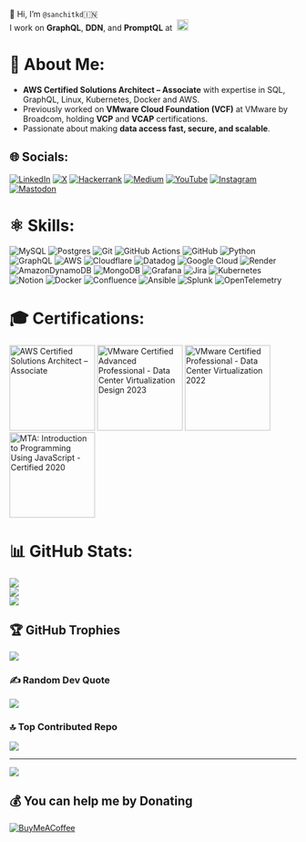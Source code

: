 👋 Hi, I’m `@sanchitkd`🇮🇳  
I work on **GraphQL**, **DDN**, and **PromptQL** at &nbsp;<a href="https://www.hasura.io" target="_blank"><img src="https://github.com/user-attachments/assets/d00897e0-dce8-4d28-84b3-b6a172566a7f" alt="Hasura" width="20" height="20"></a>

# 💫 About Me:
- **AWS Certified Solutions Architect – Associate** with expertise in SQL, GraphQL, Linux, Kubernetes, Docker and AWS.  
- Previously worked on **VMware Cloud Foundation (VCF)** at VMware by Broadcom, holding **VCP** and **VCAP** certifications.  
- Passionate about making **data access fast, secure, and scalable**.

## 🌐 Socials:
[![LinkedIn](https://img.shields.io/badge/LinkedIn-%230077B5.svg?logo=linkedin&logoColor=white)](https://linkedin.com/in/sanchitkd) [![X](https://img.shields.io/badge/X-black.svg?logo=X&logoColor=white)](https://x.com/sanchitkd) [![Hackerrank](https://img.shields.io/badge/-Hackerrank-2EC866?logo=HackerRank&logoColor=white)](https://www.hackerrank.com/profile/sanchitkd) [![Medium](https://img.shields.io/badge/Medium-12100E?logo=medium&logoColor=white)](https://medium.com/@sanchitkd) [![YouTube](https://img.shields.io/badge/YouTube-%23FF0000.svg?logo=YouTube&logoColor=white)](https://youtube.com/@sanchitkd) [![Instagram](https://img.shields.io/badge/Instagram-%23E4405F.svg?logo=Instagram&logoColor=white)](https://instagram.com/sanchitkd) [![Mastodon](https://img.shields.io/badge/-MASTODON-%232B90D9?style=for-the-badge&logo=mastodon&logoColor=white)](https://mastodon.social/@sanchitkd)

# ⚛️ Skills:
![MySQL](https://img.shields.io/badge/mysql-4479A1.svg?style=for-the-badge&logo=mysql&logoColor=white) ![Postgres](https://img.shields.io/badge/postgres-%23316192.svg?style=for-the-badge&logo=postgresql&logoColor=white) ![Git](https://img.shields.io/badge/git-%23F05033.svg?style=for-the-badge&logo=git&logoColor=white) ![GitHub Actions](https://img.shields.io/badge/github%20actions-%232671E5.svg?style=for-the-badge&logo=githubactions&logoColor=white) ![GitHub](https://img.shields.io/badge/github-%23121011.svg?style=for-the-badge&logo=github&logoColor=white) ![Python](https://img.shields.io/badge/python-3670A0?style=for-the-badge&logo=python&logoColor=ffdd54) ![GraphQL](https://img.shields.io/badge/-GraphQL-E10098?style=for-the-badge&logo=graphql&logoColor=white) ![AWS](https://img.shields.io/badge/AWS-%23FF9900.svg?style=for-the-badge&logo=amazon-aws&logoColor=white) ![Cloudflare](https://img.shields.io/badge/Cloudflare-F38020?style=for-the-badge&logo=Cloudflare&logoColor=white) ![Datadog](https://img.shields.io/badge/datadog-%23632CA6.svg?style=for-the-badge&logo=datadog&logoColor=white) ![Google Cloud](https://img.shields.io/badge/GoogleCloud-%234285F4.svg?style=for-the-badge&logo=google-cloud&logoColor=white) ![Render](https://img.shields.io/badge/Render-%46E3B7.svg?style=for-the-badge&logo=render&logoColor=white) ![AmazonDynamoDB](https://img.shields.io/badge/Amazon%20DynamoDB-4053D6?style=for-the-badge&logo=Amazon%20DynamoDB&logoColor=white) ![MongoDB](https://img.shields.io/badge/MongoDB-%234ea94b.svg?style=for-the-badge&logo=mongodb&logoColor=white) ![Grafana](https://img.shields.io/badge/grafana-%23F46800.svg?style=for-the-badge&logo=grafana&logoColor=white) ![Jira](https://img.shields.io/badge/jira-%230A0FFF.svg?style=for-the-badge&logo=jira&logoColor=white) ![Kubernetes](https://img.shields.io/badge/kubernetes-%23326ce5.svg?style=for-the-badge&logo=kubernetes&logoColor=white) ![Notion](https://img.shields.io/badge/Notion-%23000000.svg?style=for-the-badge&logo=notion&logoColor=white) ![Docker](https://img.shields.io/badge/docker-%230db7ed.svg?style=for-the-badge&logo=docker&logoColor=white) ![Confluence](https://img.shields.io/badge/confluence-%23172BF4.svg?style=for-the-badge&logo=confluence&logoColor=white) ![Ansible](https://img.shields.io/badge/ansible-%231A1918.svg?style=for-the-badge&logo=ansible&logoColor=white) ![Splunk](https://img.shields.io/badge/splunk-%23000000.svg?style=for-the-badge&logo=splunk&logoColor=white) ![OpenTelemetry](https://img.shields.io/badge/OpenTelemetry-FFFFFF?&style=for-the-badge&logo=opentelemetry&logoColor=black)

# 🎓 Certifications:
<a href="https://www.credly.com/badges/3573b6f0-2af5-4dc5-b0fd-56df25a5470c/public_url" target="_blank"><img src="https://github.com/user-attachments/assets/090ee161-96a0-4237-b1d6-e1e20ddb3ecb" alt="AWS Certified Solutions Architect – Associate" width="150" height="150"></a>
<a href="https://www.credly.com/badges/08f022f1-fd66-48e1-8f4d-b5300599635a/public_url" target="_blank"><img src="https://github.com/user-attachments/assets/fc69622f-a626-46d0-bda5-1ef81b113040" alt="VMware Certified Advanced Professional - Data Center Virtualization Design 2023" width="150" height="150"></a>
<a href="https://www.credly.com/badges/1d4b9538-b181-458a-a3dd-54042d60e43f/public_url" target="_blank"><img src="https://github.com/user-attachments/assets/1f25d4d1-7ffe-4e45-8b63-e8b720b48edc" alt="VMware Certified Professional - Data Center Virtualization 2022" width="150" height="150"></a>
<a href="https://www.credly.com/badges/a7e6ab1e-9e7f-4bb2-ab94-f0bff8b30b66/public_url" target="_blank"><img src="https://github.com/user-attachments/assets/9d57ee70-5e58-406e-b946-4e47179ac717" alt="MTA: Introduction to Programming Using JavaScript - Certified 2020" width="150" height="150"></a>

# 📊 GitHub Stats:
![](https://github-readme-stats.vercel.app/api?username=sanchitkd&theme=dark&hide_border=false&include_all_commits=false&count_private=false)<br/>
![](https://github-readme-streak-stats.herokuapp.com/?user=sanchitkd&theme=dark&hide_border=false)<br/>
![](https://github-readme-stats.vercel.app/api/top-langs/?username=sanchitkd&theme=dark&hide_border=false&include_all_commits=false&count_private=false&layout=compact)

## 🏆 GitHub Trophies
![](https://github-profile-trophy.vercel.app/?username=sanchitkd&theme=radical&no-frame=false&no-bg=true&margin-w=4)

### ✍️ Random Dev Quote
![](https://quotes-github-readme.vercel.app/api?type=horizontal&theme=radical)

### 🔝 Top Contributed Repo
![](https://github-contributor-stats.vercel.app/api?username=sanchitkd&limit=5&theme=dark&combine_all_yearly_contributions=true)

---
[![](https://visitcount.itsvg.in/api?id=sanchitkd&icon=0&color=0)](https://visitcount.itsvg.in)

  ## 💰 You can help me by Donating
  [![BuyMeACoffee](https://img.shields.io/badge/Buy%20Me%20a%20Coffee-ffdd00?style=for-the-badge&logo=buy-me-a-coffee&logoColor=black)](https://buymeacoffee.com/sanchitkd) 
